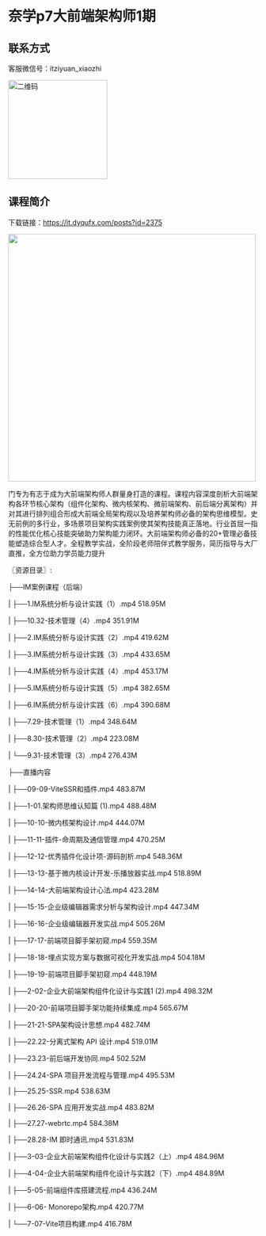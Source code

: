 # 奈学p7大前端架构师1期

## 联系方式

客服微信号：itziyuan_xiaozhi

<img src="https://ziyuanyun.oss-cn-guangzhou.aliyuncs.com/common/20240614073449/666b82192834a.jpg" width="200" height="200" alt="二维码">

## 课程简介

下载链接：https://it.dyqufx.com/posts?id=2375

<img src="https://ziyuanyun.oss-cn-guangzhou.aliyuncs.com/yun/20240515183908/664490cc01a0c.jpg" width="500" alt="">

  门专为有志于成为大前端架构师人群量身打造的课程。课程内容深度剖析大前端架构各环节核心架构（组件化架构、微内核架构、微前端架构、前后端分离架构）并对其进行排列组合形成大前端全局架构观以及培养架构师必备的架构思维模型。史无前例的多行业，多场景项目架构实践案例使其架构技能真正落地。行业首屈一指的性能优化核心技能突破助力架构能力闭环。大前端架构师必备的20+管理必备技能塑造综合型人才。全程教学实战，全阶段老师陪伴式教学服务，简历指导与大厂直推，全方位助力学员能力提升

 

 〖资源目录〗:

 ├──IM案例课程（后端）

 | ├──1.IM系统分析与设计实践（1）.mp4 518.95M

 | ├──10.32-技术管理（4）.mp4 351.91M

 | ├──2.IM系统分析与设计实践（2）.mp4 419.62M

 | ├──3.IM系统分析与设计实践（3）.mp4 433.65M

 | ├──4.IM系统分析与设计实践（4）.mp4 453.17M

 | ├──5.IM系统分析与设计实践（5）.mp4 382.65M

 | ├──6.IM系统分析与设计实践（6）.mp4 390.68M

 | ├──7.29-技术管理（1）.mp4 348.64M

 | ├──8.30-技术管理（2）.mp4 223.08M

 | └──9.31-技术管理（3）.mp4 276.43M

 ├──直播内容

 | ├──09-09-ViteSSR和插件.mp4 483.87M

 | ├──1-01.架构师思维认知篇 (1).mp4 488.48M

 | ├──10-10-微内核架构设计.mp4 444.07M

 | ├──11-11-插件-命周期及通信管理.mp4 470.25M

 | ├──12-12-优秀插件化设计项-源码剖析.mp4 548.36M

 | ├──13-13-基于微内核设计开发-乐播放器实战.mp4 518.89M

 | ├──14-14-大前端架构设计心法.mp4 423.28M

 | ├──15-15-企业级编辑器需求分析与架构设计.mp4 447.34M

 | ├──16-16-企业级编辑器开发实战.mp4 505.26M

 | ├──17-17-前端项目脚手架初窥.mp4 559.35M

 | ├──18-18-埋点实现方案与数据可视化开发实战.mp4 504.18M

 | ├──19-19-前端项目脚手架初窥.mp4 448.19M

 | ├──2-02-企业大前端架构组件化设计与实践1 (2).mp4 498.32M

 | ├──20-20-前端项目脚手架功能持续集成.mp4 565.67M

 | ├──21-21-SPA架构设计思想.mp4 482.74M

 | ├──22.22-分离式架构 API 设计.mp4 519.01M

 | ├──23.23-前后端开发协同.mp4 502.52M

 | ├──24.24-SPA 项目开发流程与管理.mp4 495.53M

 | ├──25.25-SSR.mp4 538.63M

 | ├──26.26-SPA 应用开发实战.mp4 483.82M

 | ├──27.27-webrtc.mp4 584.38M

 | ├──28.28-IM 即时通讯.mp4 531.83M

 | ├──3-03-企业大前端架构组件化设计与实践2（上）.mp4 484.96M

 | ├──4-04-企业大前端架构组件化设计与实践2（下）.mp4 484.89M

 | ├──5-05-前端组件库搭建流程.mp4 436.24M

 | ├──6-06- Monorepo架构.mp4 420.77M

 | └──7-07-Vite项目构建.mp4 416.78M

  